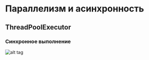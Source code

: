 # Параллелизм и асинхронность
## ThreadPoolExecutor

### Синхронное выполнение
![alt tag](https://sun9-23.userapi.com/impg/I4b1sJGYVVbSLHHpkEKZ2bCv2fJLr4GIQ4a4fw/RgqLvyvtKMM.jpg?size=838x588&quality=96&sign=f36200a5ab74630ed7f5c347e54e63f8&type=album)
